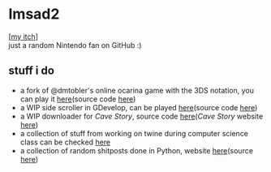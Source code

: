 # Imsad2
[[my itch](https://imsad2.itch.io/)]<br>
just a random Nintendo fan on GitHub :)

## stuff i do
- a fork of @dmtobler's online ocarina game with the 3DS notation, you can play it [here](https://imsad2.github.io/online-ocarina/)(source code [here](https://github.com/imsad2/online-ocarina-3D))
- a WIP side scroller in GDevelop, can be played [here](https://imsad2.itch.io/ninj)(source code [here](https://github.com/imsad2/ninj))
- a WIP downloader for *Cave Story*, source code [here](https://github.com/imsad2/cave-story-downloader)(*Cave Story* website [here](https://www.cavestory.org/))
- a collection of stuff from working on twine during computer science class can be checked [here](https://imsad2.github.io/twinestuff/)
- a collection of random shitposts done in Python, website [here](https://imsad2.github.io/the-useless-collection/)(source [here](https://github.com/imsad2/the-useless-collection))
